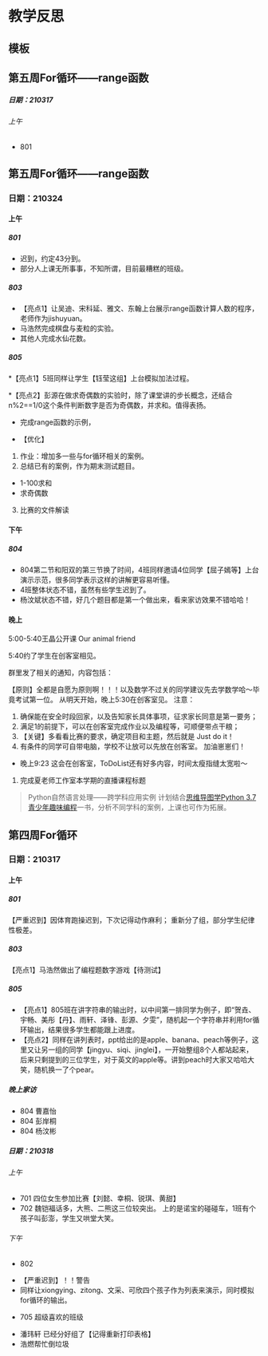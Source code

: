 # 教学反思
## 模板
## 第五周For循环——range函数
##### 日期：210317
###### 上午
- 801

## 第五周For循环——range函数
### 日期：210324
#### 上午
##### 801
* 迟到，约定43分到。
* 部分人上课无所事事，不知所谓，目前最糟糕的班级。

##### 803
* 【亮点1】让吴迪、宋科延、雅文、东翰上台展示range函数计算人数的程序，老师作为jishuyuan。
* 马浩然完成棋盘与麦粒的实验。
* 其他人完成水仙花数。

##### 805
*【亮点1】5班同样让学生【钰莹这组】上台模拟加法过程。

*【亮点2】彭源在做求奇偶数的实验时，除了课堂讲的步长概念，还结合n%2==1/0这个条件判断数字是否为奇偶数，并求和。值得表扬。
* 完成range函数的示例，
- 【优化】
1. 作业：增加多一些与for循环相关的案例。
2. 总结已有的案例，作为期末测试题目。
* 1-100求和
* 求奇偶数
3. 比赛的文件解读

#### 下午
##### 804
- 804第二节和阳双的第三节换了时间，4班同样邀请4位同学【屈子嫣等】上台演示示范，很多同学表示这样的讲解更容易听懂。
- 4班整体状态不错，虽然有些学生迟到了。
- 杨汶斌状态不错，好几个题目都是第一个做出来，看来家访效果不错哈哈！

#### 晚上
5:00-5:40王晶公开课 Our animal friend


5:40约了学生在创客室相见。

群里发了相关的通知，内容包括：

【原则】全都是自愿为原则啊！！！以及数学不过关的同学建议先去学数学哈～毕竟考试第一位。
从明天开始，晚上5:30在创客室见。
注意：
1. 确保能在安全时段回家，以及告知家长具体事项，征求家长同意是第一要务；
2. 满足1的前提下，可以在创客室完成作业以及编程等，可顺便带点干粮；
3. 【关键】多看看比赛的要求，确定项目和主题，然后就是 Just do it！
4. 有条件的同学可自带电脑，学校不让放可以先放在创客室。
加油崽崽们！

* 晚上9:23 这会在创客室，ToDoList还有好多内容，时间太瘦指缝太宽啦～
1. 完成夏老师工作室本学期的直播课程标题
> Python自然语言处理——跨学科应用实例
计划结合[思维导图学Python 3.7青少年趣味编程](https://github.com/Gailsunset/xtwgyxx_AICourse/blob/main/009_%E8%BD%AF%E4%BB%B6%E5%92%8C%E5%8F%82%E8%80%83%E8%B5%84%E6%96%99/001_%E7%BC%96%E7%A8%8B%E4%B9%A6/001_%E6%80%9D%E7%BB%B4%E5%AF%BC%E5%9B%BE%E5%AD%A6Python%203.7%E9%9D%92%E5%B0%91%E5%B9%B4%E8%B6%A3%E5%91%B3%E7%BC%96%E7%A8%8B.pdf)一书，分析不同学科的案例，上课也可作为拓展。

## 第四周For循环
### 日期：210317
#### 上午
##### 801
【严重迟到】因体育跑操迟到，下次记得动作麻利；
重新分了组，部分学生纪律性极差。
##### 803
【亮点1】马浩然做出了编程题数字游戏【待测试】
##### 805
* 【亮点1】805班在讲字符串的输出时，以中间第一排同学为例子，即“贺垚、宇畅、美彤【丹】、雨轩、泽锋、彭源、夕雯”，随机起一个字符串并利用for循环输出，结果很多学生都能跟上进度。
* 【亮点2】同样在讲列表时，ppt给出的是apple、banana、peach等例子，这里又让另一组的同学【jingyu、siqi、jinglei】，一开始整组8个人都站起来，后来只剩提到的三位学生，对于英文的apple等。讲到peach时大家又哈哈大笑，随机换一了个pear。

##### 晚上家访
* 804 曹嘉怡
* 804 彭岸桐
* 804 杨汶彬

##### 日期：210318
###### 上午
- 701
四位女生参加比赛【刘懿、幸桐、锐琪、黄甜】
- 702
魏铠福话多，大熊、二熊这三位较突出。
上的是诺宝的碰碰车，1班有个孩子叫彭澎，学生又哄堂大笑。

###### 下午
- 802
* 【严重迟到】！！警告
* 同样让xiongying、zitong、文采、可欣四个孩子作为列表来演示，同时模拟for循环的输出。
- 705 超级喜欢的班级
* 潘玮轩 已经分好组了【记得重新打印表格】
* 浩燃帮忙倒垃圾
